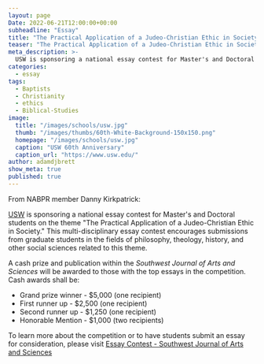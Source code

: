 ```yaml
---
layout: page
Date: 2022-06-21T12:00:00+00:00
subheadline: "Essay"
title: "The Practical Application of a Judeo-Christian Ethic in Society"
teaser: "The Practical Application of a Judeo-Christian Ethic in Society"
meta_description: >-
  USW is sponsoring a national essay contest for Master's and Doctoral students on the theme 'The Practical Application of a Judeo-Christian Ethic in Society.' This multi-disciplinary essay contest encourages submissions from graduate students in the fields of philosophy, theology, history, and other social sciences related to this theme.
categories:
  - essay
tags:
  - Baptists
  - Christianity
  - ethics
  - Biblical-Studies
image:
  title: "/images/schools/usw.jpg"
  thumb: "/images/thumbs/60th-White-Background-150x150.png"
  homepage: "/images/schools/usw.jpg"
  caption: "USW 60th Anniversary"
  caption_url: "https://www.usw.edu/"
author: adamdjbrett
show_meta: true
published: true
---
```


From NABPR member Danny Kirkpatrick:

[USW](https://www.usw.edu/) is sponsoring a national essay contest for Master's and Doctoral students on the theme "The Practical Application of a Judeo-Christian Ethic in Society." This multi-disciplinary essay contest encourages submissions from graduate students in the fields of philosophy, theology, history, and other social sciences related to this theme.  

A cash prize and publication within the _Southwest Journal of Arts and Sciences_ will be awarded to those with the top essays in the competition. Cash awards shall be:

*   Grand prize winner - $5,000 (one recipient)
*   First runner up - $2,500 (one recipient)
*   Second runner up - $1,250 (one recipient)
*   Honorable Mention - $1,000 (two recipients)

To learn more about the competition or to have students submit an essay for consideration, please visit [Essay Contest - Southwest Journal of Arts and Sciences](https://journal.usw.edu/index.php/southwest-journal/essay-contest/ "https://journal.usw.edu/index.php/southwest-journal/essay-contest/")
